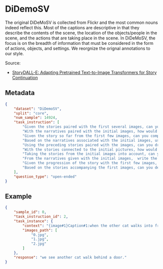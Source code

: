 # DiDemoSV
The original DiDeMoSV is collected from Flickr and the most common nouns indeed reflect this. Most of the captions are descriptive in that they describe the contents of the scene, the location of the objects/people in the scene, and the actions that are taking place in the scene. In DiDeMoSV, the focus is on the breadth of information that must be considered in the form of actions, objects, and settings. We reorgnize the orignal annotations to our style.

Source: 
- [StoryDALL-E: Adapting Pretrained Text-to-Image Transformers for Story Continuation](https://arxiv.org/abs/2209.06192)
## Metadata

```json
{
    "dataset": "DiDemoSV",
    "split": "core",
    "num_sample": 14924,
    "task_instruction": [
        "Given the stories paired with the first several images, can you finish the story based on the last image?",
        "With the narratives paired with the initial images, how would you conclude the story using the last picture?",
        "Given the story so far from the first few images, can you complete the tale considering the final image?",
        "Based on the narratives associated with the initial images, use the final picture to bring the story to a close.",
        "Using the preceding stories paired with the images, can you draft the ending with reference to the last image?",
        "With the stories connected to the initial pictures, how would you write the climax based on the last picture?",
        "Taking the stories from the initial images into account, can you conclude the story using the elements of the final image?",
        "From the narratives given with the initial images,  write the conclusion using the final image",
        "Given the progression of the story with the first few images, can you write a fitting end considering the last image?",
        "Based on the stories accompanying the first images, can you devise a conclusion for the story that incorporates the last image?"
    ],
    "question_type": "open-ended"
}
```

## Example

```json
{
    "sample_id": 0,
    "task_instruction_id": 2,
    "task_instance": {
        "context": "{image#1}Caption#1:when the other cat walks into frame.{image#2}Caption#2:the cat laying on the rug jumps and lands on her other side..{image#3}Caption#3:",
        "images_path": [
            "0.jpg",
            "1.jpg",
            "2.jpg"
        ]
    },
    "response": "we see another cat walk behind a door."
}
```
